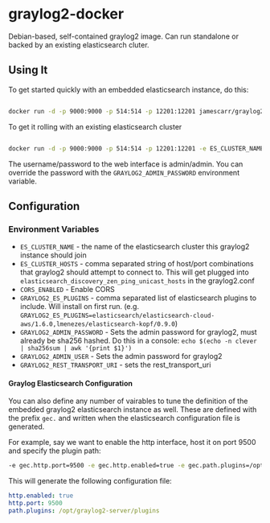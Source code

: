 graylog2-docker
===============

Debian-based, self-contained graylog2 image. Can run standalone or backed by an existing elasticsearch cluter. 



## Using It

To get started quickly with an embedded elasticsearch instance, do this:

```bash

docker run -d -p 9000:9000 -p 514:514 -p 12201:12201 jamescarr/graylog2-docker
```

To get it rolling with an existing elasticsearch cluster

```bash

docker run -d -p 9000:9000 -p 514:514 -p 12201:12201 -e ES_CLUSTER_NAME=<cluster_name> -e ES_CLUSTER_HOSTS=cluster01:9300,cluster02:9300 jamescarr/graylog2-docker

```

The username/password to the web interface is admin/admin. You can
override the password with the ``GRAYLOG2_ADMIN_PASSWORD`` environment
variable.


## Configuration

### Environment Variables

* ``ES_CLUSTER_NAME`` - the name of the elasticsearch cluster this graylog2 instance should join
* ``ES_CLUSTER_HOSTS`` - comma separated string of host/port combinations that graylog2 should attempt to connect to. This will get plugged into ``elasticsearch_discovery_zen_ping_unicast_hosts`` in the graylog2.conf
* ``CORS_ENABLED`` - Enable CORS
* `GRAYLOG2_ES_PLUGINS` - comma separated list of elasticsearch plugins
to include. Will install on first run. (e.g.
``GRAYLOG2_ES_PLUGINS=elasticsearch/elasticsearch-cloud-aws/1.6.0,lmenezes/elasticsearch-kopf/0.9.0``)
* `GRAYLOG2_ADMIN_PASSWORD` - Sets the admin password for graylog2, must
already be sha256 hashed. Do this in a console: ``echo $(echo -n clever | sha256sum | awk '{print $1}')``
* `GRAYLOG2_ADMIN_USER` - Sets the admin password for graylog2
* `GRAYLOG2_REST_TRANSPORT_URI` - sets the rest_transport_uri

#### Graylog Elasticsearch Configuration
You can also define any number of vairables to tune the definition of
the embedded graylog2 elasticsearch instance as well. These are defined
with the prefix ``gec.`` and written when the elasticsearch
configuration file is generated. 

For example, say we want to enable the http interface, host it on port
9500 and specify the plugin path: 


```bash
-e gec.http.port=9500 -e gec.http.enabled=true -e gec.path.plugins=/opt/graylog2-server/plugins

```

This will generate the following configuration file: 

```yaml
http.enabled: true
http.port: 9500
path.plugins: /opt/graylog2-server/plugins

```
